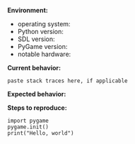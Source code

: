 <!-- This issue tracker is for bug reports and feature requests in PyGame. -->
<!-- If you have a simple question about PyGame, please ask in the #help channel on Discord at https://discord.gg/EKfEbTd -->

**Environment:**
<!-- You can get most of this info from the interactive python prompt -->
<!-- And from the output of "import pygame" -->

- operating system:
- Python version:
- SDL version:
- PyGame version:
- notable hardware:

**Current behavior:**
<!-- Describe how the bug manifests. -->
```
paste stack traces here, if applicable
```

**Expected behavior:**
<!-- Describe what the behavior would be without the bug. -->

**Steps to reproduce:**
<!--  Please explain the steps required to duplicate the issue, especially if you are able to provide a sample application. -->
<!-- if the bug is caused by a specific file (image, font, sound, level, please upload it as an attachment -->
```
import pygame
pygame.init()
print("Hello, world")
```
